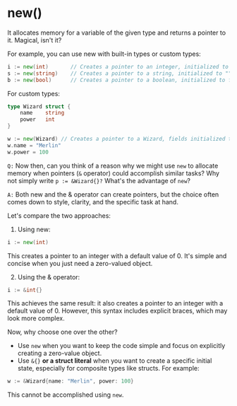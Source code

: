 # new()

It allocates memory for a variable of the given type and returns a pointer to it. Magical, isn't it?

For example, you can use new with built-in types or custom types:

```go
i := new(int)       // Creates a pointer to an integer, initialized to 0
s := new(string)    // Creates a pointer to a string, initialized to ""
b := new(bool)      // Creates a pointer to a boolean, initialized to false
```

For custom types:

```go
type Wizard struct {
    name    string
    power   int
}

w := new(Wizard) // Creates a pointer to a Wizard, fields initialized to default zero values
w.name = "Merlin"
w.power = 100
```

`Q:` Now then, can you think of a reason why we might use `new` to allocate memory when pointers (`&` operator) could accomplish similar tasks? Why not simply write `p := &Wizard{}?` What's the advantage of `new`?

`A:` Both new and the & operator can create pointers, but the choice often comes down to style, clarity, and the specific task at hand.

Let's compare the two approaches:

1. Using new:

```go
i := new(int)
```

This creates a pointer to an integer with a default value of 0. It's simple and concise when you just need a zero-valued object.

2. Using the & operator:

```go
i := &int{}
```

This achieves the same result: it also creates a pointer to an integer with a default value of 0. However, this syntax includes explicit braces, which may look more complex.


Now, why choose one over the other?

- Use `new` when you want to keep the code simple and focus on explicitly creating a zero-value object.
- Use `&{}` __or a struct literal__ when you want to create a specific initial state, especially for composite types like structs. For example:

```go
w := &Wizard{name: "Merlin", power: 100}
```

This cannot be accomplished using `new`.
